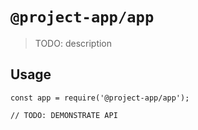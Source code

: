 # `@project-app/app`

> TODO: description

## Usage

```
const app = require('@project-app/app');

// TODO: DEMONSTRATE API
```
